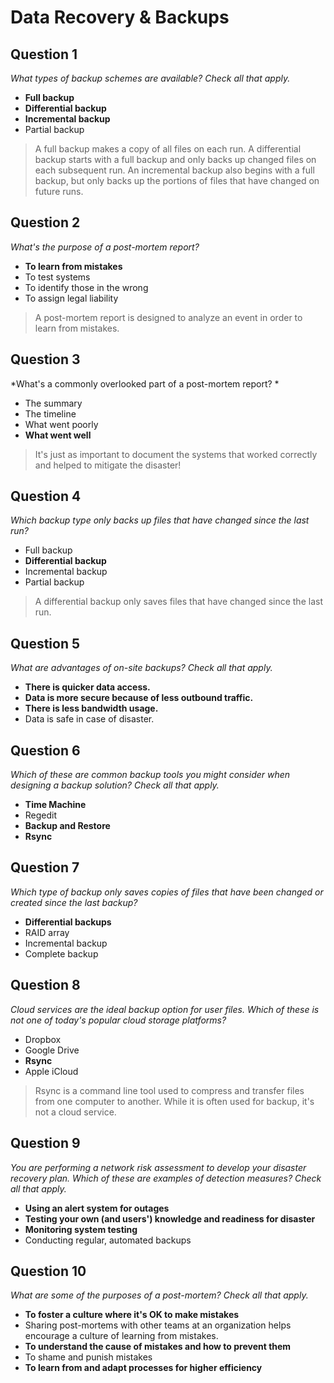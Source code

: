 # Data Recovery & Backups

## Question 1

*What types of backup schemes are available? Check all that apply.*

* **Full backup**
* **Differential backup**
* **Incremental backup**
* Partial backup 

> A full backup makes a copy of all files on each run. A differential backup starts with a full backup and only backs up changed files on each subsequent run. An incremental backup also begins with a full backup, but only backs up the portions of files that have changed on future runs.

## Question 2

*What's the purpose of a post-mortem report?*

* **To learn from mistakes**
* To test systems
* To identify those in the wrong
* To assign legal liability 

> A post-mortem report is designed to analyze an event in order to learn from mistakes.

## Question 3

*What's a commonly overlooked part of a post-mortem report?
*
* The summary
* The timeline
* What went poorly
* **What went well** 

> It's just as important to document the systems that worked correctly and helped to mitigate the disaster!

## Question 4

*Which backup type only backs up files that have changed since the last run?*

* Full backup
* **Differential backup**
* Incremental backup
* Partial backup 

> A differential backup only saves files that have changed since the last run.

## Question 5

*What are advantages of on-site backups? Check all that apply.*

* **There is quicker data access.**
* **Data is more secure because of less outbound traffic.**
* **There is less bandwidth usage.**
* Data is safe in case of disaster. 

## Question 6

*Which of these are common backup tools you might consider when designing a backup solution? Check all that apply.*

* **Time Machine**
* Regedit
* **Backup and Restore**
* **Rsync**

## Question 7

*Which type of backup only saves copies of files that have been changed or created since the last backup?*

* **Differential backups**
* RAID array
* Incremental backup
* Complete backup 

## Question 8

*Cloud services are the ideal backup option for user files. Which of these is not one of today's popular cloud storage platforms?*

* Dropbox
* Google Drive
* **Rsync**
* Apple iCloud 

> Rsync is a command line tool used to compress and transfer files from one computer to another. While it is often used for backup, it's not a cloud service.

## Question 9

*You are performing a network risk assessment to develop your disaster recovery plan. Which of these are examples of detection measures? Check all that apply.*

* **Using an alert system for outages**
* **Testing your own (and users') knowledge and readiness for disaster**
* **Monitoring system testing**
* Conducting regular, automated backups 

## Question 10

*What are some of the purposes of a post-mortem? Check all that apply.*

* **To foster a culture where it's OK to make mistakes**
* Sharing post-mortems with other teams at an organization helps encourage a culture of learning from mistakes.
* **To understand the cause of mistakes and how to prevent them**
* To shame and punish mistakes
* **To learn from and adapt processes for higher efficiency**